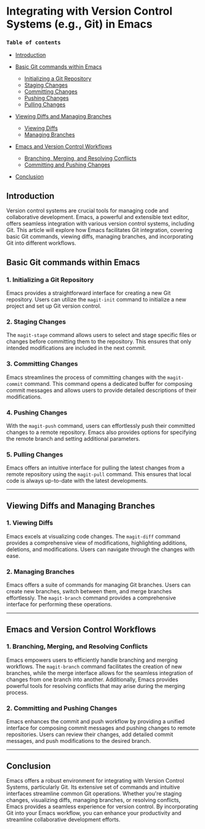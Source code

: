 # Integrating with Version Control Systems (e.g., Git) in Emacs

### `Table of contents`

- [Introduction](#introduction)

- [Basic Git commands within Emacs](#basic-git-commands-within-emacs)
  - [Initializing a Git Repository](#1-initializing-a-git-repository)
  - [Staging Changes](#2-staging-changes)
  - [Committing Changes](#3-committing-changes)
  - [Pushing Changes](#4-pushing-changes)
  - [Pulling Changes](#5-pulling-changes)


- [Viewing Diffs and Managing Branches](#viewing-diffs-and-managing-branches)
  - [Viewing Diffs](#1-viewing-diffs)
  - [Managing Branches](#2-managing-branches)

- [Emacs and Version Control Workflows](#emacs-and-version-control-workflows)
  - [Branching, Merging, and Resolving Conflicts](#1-branching-merging-and-resolving-conflicts)
  - [Committing and Pushing Changes](#2-committing-and-pushing-changes)

- [Conclusion](#conclusion)


## Introduction

Version control systems are crucial tools for managing code and collaborative development. Emacs, a powerful and extensible text editor, offers seamless integration with various version control systems, including Git. This article will explore how Emacs facilitates Git integration, covering basic Git commands, viewing diffs, managing branches, and incorporating Git into different workflows.

## Basic Git commands within Emacs

### 1. **Initializing a Git Repository**

Emacs provides a straightforward interface for creating a new Git repository. Users can utilize the `magit-init` command to initialize a new project and set up Git version control.

### 2. **Staging Changes**

The `magit-stage` command allows users to select and stage specific files or changes before committing them to the repository. This ensures that only intended modifications are included in the next commit.

### 3. **Committing Changes**

Emacs streamlines the process of committing changes with the `magit-commit` command. This command opens a dedicated buffer for composing commit messages and allows users to provide detailed descriptions of their modifications.

### 4. **Pushing Changes**

With the `magit-push` command, users can effortlessly push their committed changes to a remote repository. Emacs also provides options for specifying the remote branch and setting additional parameters.

### 5. **Pulling Changes**

Emacs offers an intuitive interface for pulling the latest changes from a remote repository using the `magit-pull` command. This ensures that local code is always up-to-date with the latest developments.

---

## Viewing Diffs and Managing Branches

### 1. **Viewing Diffs**

Emacs excels at visualizing code changes. The `magit-diff` command provides a comprehensive view of modifications, highlighting additions, deletions, and modifications. Users can navigate through the changes with ease.

### 2. **Managing Branches**

Emacs offers a suite of commands for managing Git branches. Users can create new branches, switch between them, and merge branches effortlessly. The `magit-branch` command provides a comprehensive interface for performing these operations.

---

## Emacs and Version Control Workflows

### 1. **Branching, Merging, and Resolving Conflicts**

Emacs empowers users to efficiently handle branching and merging workflows. The `magit-branch` command facilitates the creation of new branches, while the merge interface allows for the seamless integration of changes from one branch into another. Additionally, Emacs provides powerful tools for resolving conflicts that may arise during the merging process.

### 2. **Committing and Pushing Changes**

Emacs enhances the commit and push workflow by providing a unified interface for composing commit messages and pushing changes to remote repositories. Users can review their changes, add detailed commit messages, and push modifications to the desired branch.

---

## Conclusion

Emacs offers a robust environment for integrating with Version Control Systems, particularly Git. Its extensive set of commands and intuitive interfaces streamline common Git operations. Whether you're staging changes, visualizing diffs, managing branches, or resolving conflicts, Emacs provides a seamless experience for version control. By incorporating Git into your Emacs workflow, you can enhance your productivity and streamline collaborative development efforts.